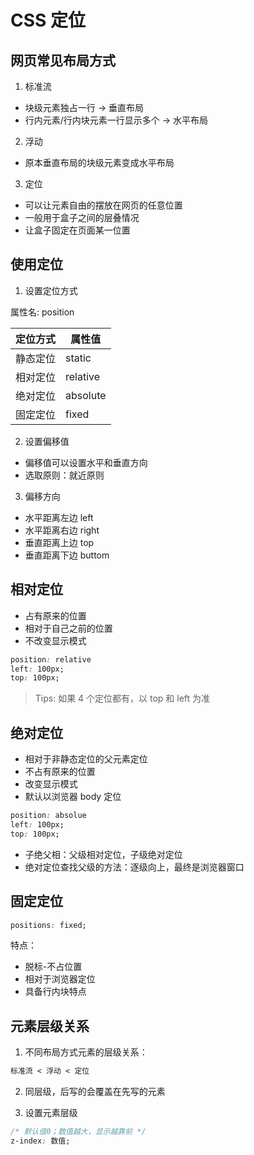 # CSS 定位

## 网页常见布局方式

1. 标准流

- 块级元素独占一行 -> 垂直布局
- 行内元素/行内块元素一行显示多个 -> 水平布局

2. 浮动

- 原本垂直布局的块级元素变成水平布局

3. 定位

- 可以让元素自由的摆放在网页的任意位置
- 一般用于盒子之间的层叠情况
- 让盒子固定在页面某一位置

## 使用定位

1. 设置定位方式

属性名: position

| 定位方式 | 属性值   |
| -------- | -------- |
| 静态定位 | static   |
| 相对定位 | relative |
| 绝对定位 | absolute |
| 固定定位 | fixed    |

2. 设置偏移值

- 偏移值可以设置水平和垂直方向
- 选取原则：就近原则

3. 偏移方向

- 水平距离左边 left
- 水平距离右边 right
- 垂直距离上边 top
- 垂直距离下边 buttom

## 相对定位

- 占有原来的位置
- 相对于自己之前的位置
- 不改变显示模式

```css
position: relative
left: 100px;
top: 100px;
```

> Tips: 如果 4 个定位都有，以 top 和 left 为准

## 绝对定位

- 相对于非静态定位的父元素定位
- 不占有原来的位置
- 改变显示模式
- 默认以浏览器 body 定位

```css
position: absolue
left: 100px;
top: 100px;
```

- 子绝父相：父级相对定位，子级绝对定位
- 绝对定位查找父级的方法：逐级向上，最终是浏览器窗口

## 固定定位

```css
positions: fixed;
```

特点：

- 脱标-不占位置
- 相对于浏览器定位
- 具备行内块特点

## 元素层级关系

1. 不同布局方式元素的层级关系：

```css
标准流 < 浮动 < 定位
```

2. 同层级，后写的会覆盖在先写的元素

3. 设置元素层级

```css
/* 默认值0；数值越大，显示越靠前 */
z-index: 数值;
```
